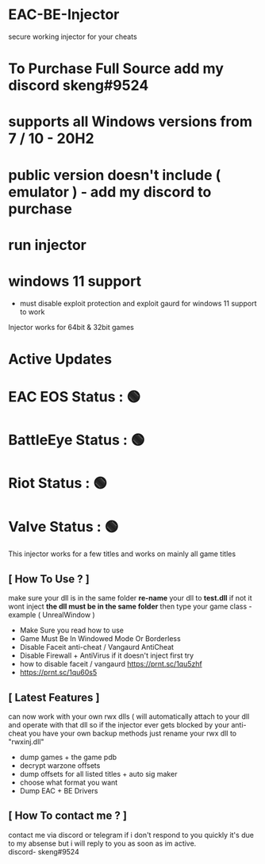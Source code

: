 # EAC-BE-Injector
secure working injector for your cheats 

# To Purchase Full Source add my discord skeng#9524


# supports all Windows versions from 7 / 10 - 20H2
# public version doesn't include ( emulator ) - add my discord to purchase
# run injector 


# windows 11 support
- must disable exploit protection and exploit gaurd for windows 11 support to work 


Injector works for 64bit & 32bit games


# Active Updates

# EAC EOS Status : 🟢
# BattleEye Status : 🟢
# Riot Status : 🟢
# Valve Status : 🟢


This injector works for a few titles and works on mainly all game titles 


## [ How To Use ? ] 

make sure your dll is in the same folder 
**re-name** your dll to **test.dll** if not it wont inject
**the dll must be in the same folder**
then type your game class - example ( UnrealWindow ) 



- Make Sure you read how to use
- Game Must Be In Windowed Mode Or Borderless
- Disable Faceit anti-cheat / Vangaurd AntiCheat
- Disable Firewall + AntiVirus if it doesn't inject first try 
-  how to disable faceit / vangaurd https://prnt.sc/1qu5zhf
-  https://prnt.sc/1qu60s5



## [ Latest Features ]
can now work with your own rwx dlls ( will automatically attach to your dll and operate with that dll so if the injector ever gets blocked by your anti-cheat you have your own backup methods just rename your rwx dll to "rwxinj.dll"
- dump games + the game pdb
- decrypt warzone offsets
- dump offsets for all listed titles + auto sig maker
- choose what format you want 
- Dump EAC + BE Drivers




## [ How To contact me ? ]
contact me via discord or telegram if i don't respond to you quickly it's due to my absense but i will reply to you as soon as im active.  
discord- skeng#9524


